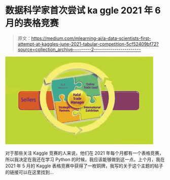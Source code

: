 # 数据科学家首次尝试 ka ggle 2021 年 6 月的表格竞赛

> 原文：<https://medium.com/mlearning-ai/a-data-scientists-first-attempt-at-kaggles-june-2021-tabular-competition-5cf52409bf72?source=collection_archive---------2----------------------->

![](img/c12543185dbdad015e4712feeaadd0a2.png)

对于那些关注 Kaggle 竞赛的人来说，他们在 2021 年每个月都有一个表格竞赛，所以我决定在我还在学习 Python 的时候，我应该能够做到这一点。上个月，我在 2021 年 5 月的 Kaggle 表格竞赛中获得了一枚铜牌，我写的关于这个主题的帖子的链接可以在这里找到…